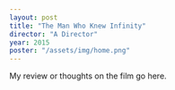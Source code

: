 ```yaml
---
layout: post
title: "The Man Who Knew Infinity"
director: "A Director"
year: 2015
poster: "/assets/img/home.png"
---
```


My review or thoughts on the film go here.
